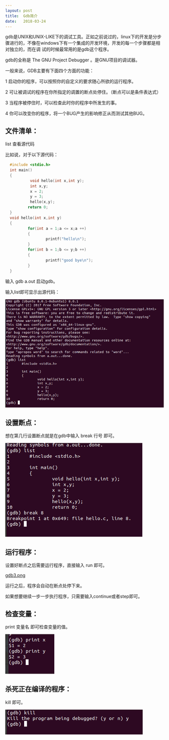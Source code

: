 ```yaml
---
layout: post
title:  Gdb简介
date:   2018-03-24
---
```


gdb是UNIX和UNIX-LIKE下的调试工具。正如之前说过的，linux下的开发是分步骤进行的，不像在windows下有一个集成的开发环境，开发的每一个步骤都是相对独立的，而在调
试的时候最常用的是gdb这个程序。

gdb的全称是 The GNU Project Debugger 。是GNU项目的调试器。

一般来说，GDB主要有下面四个方面的功能：

1 启动你的程序，可以按照你的自定义的要求随心所欲的运行程序。

2 可让被调试的程序在你所指定的调置的断点处停住。（断点可以是条件表达式）

3 当程序被停住时，可以检查此时你的程序中所发生的事。

4 你可以改变你的程序，将一个BUG产生的影响修正从而测试其他BUG。

## 文件清单：

list  查看源代码

比如说，对于以下源代码：


``` c
  #include <stdio.h>
  int main()
  {
           void hello(int x,int y);
           int x,y;
           x = 2;
           y = 3;
           hello(x,y);
          return 0;
  }
  void hello(int x,int y)
  {
          for(int a = 1;a <= x;a ++)
          {
                  printf("hello\n");
          }
          for(int b = 1;b <= y;b ++)
          {
                  printf("good bye\n");
          }
  }
```
  
  输入 gdb a.out 启动gdb。

  输入list即可显示出源代码：

![gdb1.png](https://raw.githubusercontent.com/sduphylug/sduphylug.github.io/master/_posts/_imag/gdb1.png)

  ## 设置断点：

  想在第几行设置断点就是在gdb中输入  break 行号  即可。

  ![gdb2.png](https://raw.githubusercontent.com/sduphylug/sduphylug.github.io/master/_posts/_imag/gdb2.png)

  ## 运行程序：

  设置好断点之后需要运行程序，直接输入 run 即可。

  [gdb3.png](https://raw.githubusercontent.com/sduphylug/sduphylug.github.io/master/_posts/_imag/gdb3.png)

  运行之后，程序会自动在断点处停下来。

  如果想要继续一步一步执行程序，只需要输入continue或者step即可。

 ## 检查变量：

 print 变量名 即可检查变量的值。

 ![gdb4.png](https://raw.githubusercontent.com/sduphylug/sduphylug.github.io/master/_posts/_imag/gdb4.png)

 ## 杀死正在编译的程序：

 kill 即可。

 ![gdb5.png](https://raw.githubusercontent.com/sduphylug/sduphylug.github.io/master/_posts/_imag/gdb5.png)
